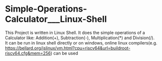 # Simple-Operations-Calculator___Linux-Shell
This Project is written in Linux Shell. It does the simple operations of a Calculator like: Addition(+), Subtraction(-), Multiplication(*) and Division(/).
It can be run in linux shell directly or on windows, online linux compilers(e.g. https://bellard.org/jslinux/vm.html?cpu=riscv64&url=buildroot-riscv64.cfg&mem=256) can be used
